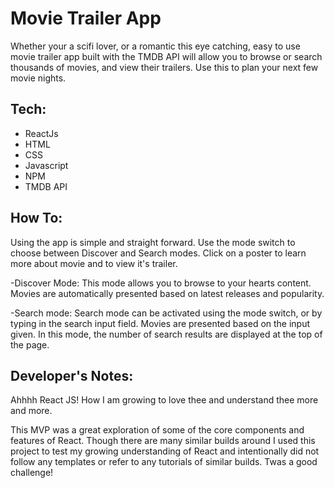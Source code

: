 # Movie Trailer App

Whether your a scifi lover, or a romantic this eye catching, easy to use movie trailer app built with the TMDB API will allow you to browse or search thousands of movies, and view their trailers.  Use this to plan your next few movie nights. 


## Tech:
* ReactJs
* HTML
* CSS
* Javascript
* NPM
* TMDB API


## How To:

Using the app is simple and straight forward.  Use the mode switch to choose between Discover and Search modes.  Click on a poster to learn more about movie and to view it's trailer. 

-Discover Mode: This mode allows you to browse to your hearts content. Movies are automatically presented based on latest releases and popularity. 

-Search mode: Search mode can be activated using the mode switch, or by typing in the search input field. Movies are presented based on the input given.  In this mode, the number of search results are displayed at the top of the page.




## Developer's Notes:
Ahhhh React JS! How I am growing to love thee and understand thee more and more.  

This MVP was a great exploration of some of the core components and features of React. Though there are many similar builds around I used this project to test my growing understanding of React and intentionally did not follow any templates or refer to any tutorials of similar builds.  Twas a good challenge!   
